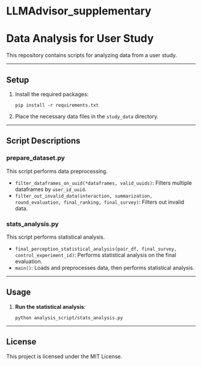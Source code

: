# LLMAdvisor_supplementary

# Data Analysis for User Study

This repository contains scripts for analyzing data from a user study.

---

## Setup
1. Install the required packages:

   `pip install -r requirements.txt`

2. Place the necessary data files in the `study_data` directory.

---

## Script Descriptions

### prepare_dataset.py
This script performs data preprocessing.

- `filter_dataframes_on_uuid(*dataframes, valid_uuids)`: Filters multiple dataframes by `user_id_uuid`.
- `filter_out_invalid_data(interaction, summarization, round_evaluation, final_ranking, final_survey)`: Filters out invalid data.

### stats_analysis.py
This script performs statistical analysis.

- `final_perception_statistical_analysis(pair_df, final_survey, control_experiment_id)`: Performs statistical analysis on the final evaluation.
- `main()`: Loads and preprocesses data, then performs statistical analysis.

---

## Usage

1. **Run the statistical analysis**:

   `python analysis_script/stats_analysis.py`

---

## License
This project is licensed under the MIT License.

